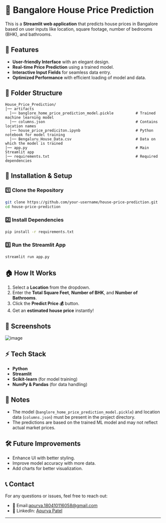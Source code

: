 # 🏡 Bangalore House Price Prediction

This is a **Streamlit web application** that predicts house prices in Bangalore based on user inputs like location, square footage, number of bedrooms (BHK), and bathrooms.

## 🚀 Features
- **User-friendly Interface** with an elegant design.
- **Real-time Price Prediction** using a trained model.
- **Interactive Input Fields** for seamless data entry.
- **Optimized Performance** with efficient loading of model and data.

## 📂 Folder Structure
```
House_Price_Prediction/
│── artifacts
  │── banglore_home_price_prediction_model.pickle          # Trained machine learning model
  │── columns.json                                         # Contains location names
  │── house_price_prediciton.ipynb                         # Python notebook for model training 
  │── Bengaluru_House_Data.csv                             # Data on which the model is trained
│── app.py                                                 # Main Streamlit app
│── requirements.txt                                       # Required dependencies
```

## 🔧 Installation & Setup
### 1️⃣ Clone the Repository
```bash
git clone https://github.com/your-username/house-price-prediction.git
cd house-price-prediction
```

### 2️⃣ Install Dependencies
```bash
pip install -r requirements.txt
```

### 3️⃣ Run the Streamlit App
```bash
streamlit run app.py
```

## 🏠 How It Works
1. Select a **Location** from the dropdown.
2. Enter the **Total Square Feet**, **Number of BHK**, and **Number of Bathrooms**.
3. Click the **Predict Price 💰** button.
4. Get an **estimated house price** instantly!

## 📸 Screenshots
![image](https://github.com/user-attachments/assets/dd90f2db-0463-4b38-abc3-10336b2cf8aa)


## ⚡ Tech Stack
- **Python**
- **Streamlit**
- **Scikit-learn** (for model training)
- **NumPy & Pandas** (for data handling)

## 📌 Notes
- The model (`banglore_home_price_prediction_model.pickle`) and location data (`columns.json`) must be present in the project directory.
- The predictions are based on the trained ML model and may not reflect actual market prices.

## 🛠 Future Improvements
- Enhance UI with better styling.
- Improve model accuracy with more data.
- Add charts for better visualization.

## 📞 Contact
For any questions or issues, feel free to reach out:
- 📧 Email:apurva.180410116058@gmail.com
- 🔗 LinkedIn: [Apurva Patel]([https://linkedin.com/in/your-profile](https://www.linkedin.com/in/apurva-patel-7a5108192/))

---

